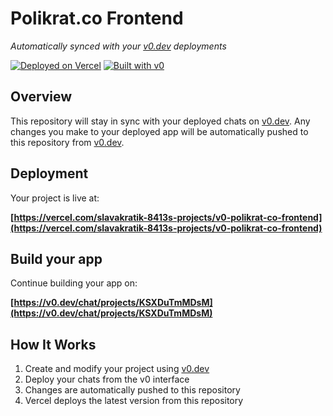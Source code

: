 # Polikrat.co Frontend

*Automatically synced with your [v0.dev](https://v0.dev) deployments*

[![Deployed on Vercel](https://img.shields.io/badge/Deployed%20on-Vercel-black?style=for-the-badge&logo=vercel)](https://vercel.com/slavakratik-8413s-projects/v0-polikrat-co-frontend)
[![Built with v0](https://img.shields.io/badge/Built%20with-v0.dev-black?style=for-the-badge)](https://v0.dev/chat/projects/KSXDuTmMDsM)

## Overview

This repository will stay in sync with your deployed chats on [v0.dev](https://v0.dev).
Any changes you make to your deployed app will be automatically pushed to this repository from [v0.dev](https://v0.dev).

## Deployment

Your project is live at:

**[https://vercel.com/slavakratik-8413s-projects/v0-polikrat-co-frontend](https://vercel.com/slavakratik-8413s-projects/v0-polikrat-co-frontend)**

## Build your app

Continue building your app on:

**[https://v0.dev/chat/projects/KSXDuTmMDsM](https://v0.dev/chat/projects/KSXDuTmMDsM)**

## How It Works

1. Create and modify your project using [v0.dev](https://v0.dev)
2. Deploy your chats from the v0 interface
3. Changes are automatically pushed to this repository
4. Vercel deploys the latest version from this repository